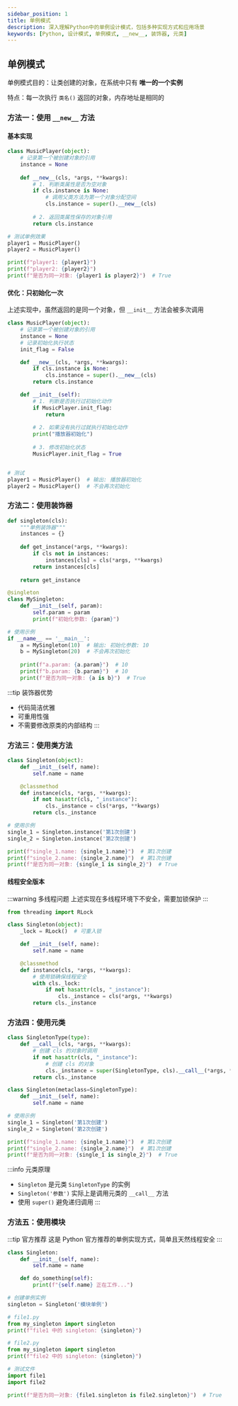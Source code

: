 ```yaml
---
sidebar_position: 1
title: 单例模式
description: 深入理解Python中的单例设计模式，包括多种实现方式和应用场景
keywords: [Python, 设计模式, 单例模式, __new__, 装饰器, 元类]
---
```


## 单例模式

单例模式目的：让类创建的对象，在系统中只有 **唯一的一个实例**

特点：每一次执行 `类名()` 返回的对象，内存地址是相同的


### 方法一：使用 `__new__` 方法

#### 基本实现

```python showLineNumbers title="单例模式基础实现"
class MusicPlayer(object):
    # 记录第一个被创建对象的引用
    instance = None
    
    def __new__(cls, *args, **kwargs):
        # 1. 判断类属性是否为空对象
        if cls.instance is None:
            # 调用父类方法为第一个对象分配空间
            cls.instance = super().__new__(cls)
        
        # 2. 返回类属性保存的对象引用
        return cls.instance

# 测试单例效果
player1 = MusicPlayer()
player2 = MusicPlayer()

print(f"player1: {player1}")
print(f"player2: {player2}")
print(f"是否为同一对象: {player1 is player2}")  # True
```

#### 优化：只初始化一次


上述实现中，虽然返回的是同一个对象，但 `__init__` 方法会被多次调用


```python title="确保初始化只执行一次" {16-23}
class MusicPlayer(object):
    # 记录第一个被创建对象的引用
    instance = None
    # 记录初始化执行状态
    init_flag = False

    def __new__(cls, *args, **kwargs):
        if cls.instance is None:
            cls.instance = super().__new__(cls)
        return cls.instance

    def __init__(self):
        # 1. 判断是否执行过初始化动作
        if MusicPlayer.init_flag:
            return
        
        # 2. 如果没有执行过就执行初始化动作
        print("播放器初始化")
        
        # 3. 修改初始化状态
        MusicPlayer.init_flag = True


# 测试
player1 = MusicPlayer()  # 输出: 播放器初始化
player2 = MusicPlayer()  # 不会再次初始化
```

### 方法二：使用装饰器 

```python title="装饰器实现单例"
def singleton(cls):
    """单例装饰器"""
    instances = {}
    
    def get_instance(*args, **kwargs):
        if cls not in instances:
            instances[cls] = cls(*args, **kwargs)
        return instances[cls]
    
    return get_instance

@singleton
class MySingleton:
    def __init__(self, param):
        self.param = param
        print(f"初始化参数: {param}")

# 使用示例
if __name__ == '__main__':
    a = MySingleton(10)  # 输出: 初始化参数: 10
    b = MySingleton(20)  # 不会再次初始化
    
    print(f"a.param: {a.param}")  # 10
    print(f"b.param: {b.param}")  # 10
    print(f"是否为同一对象: {a is b}")  # True
```

:::tip 装饰器优势
- 代码简洁优雅
- 可重用性强
- 不需要修改原类的内部结构
:::

### 方法三：使用类方法 

```python title="类方法实现单例"
class Singleton(object):
    def __init__(self, name):
        self.name = name

    @classmethod
    def instance(cls, *args, **kwargs):
        if not hasattr(cls, "_instance"):
            cls._instance = cls(*args, **kwargs)
        return cls._instance

# 使用示例
single_1 = Singleton.instance('第1次创建')
single_2 = Singleton.instance('第2次创建')

print(f"single_1.name: {single_1.name}")  # 第1次创建
print(f"single_2.name: {single_2.name}")  # 第1次创建
print(f"是否为同一对象: {single_1 is single_2}")  # True
```

#### 线程安全版本

:::warning 多线程问题
上述实现在多线程环境下不安全，需要加锁保护
:::

```python title="线程安全的类方法单例"
from threading import RLock

class Singleton(object):
    _lock = RLock()  # 可重入锁

    def __init__(self, name):
        self.name = name

    @classmethod
    def instance(cls, *args, **kwargs):
        # 使用锁确保线程安全
        with cls._lock:
            if not hasattr(cls, "_instance"):
                cls._instance = cls(*args, **kwargs)
        return cls._instance
```

### 方法四：使用元类

```python title="元类实现单例"
class SingletonType(type):
    def __call__(cls, *args, **kwargs):
        # 创建 cls 的对象时调用
        if not hasattr(cls, "_instance"):
            # 创建 cls 的对象
            cls._instance = super(SingletonType, cls).__call__(*args, **kwargs)
        return cls._instance

class Singleton(metaclass=SingletonType):
    def __init__(self, name):
        self.name = name

# 使用示例
single_1 = Singleton('第1次创建')
single_2 = Singleton('第2次创建')

print(f"single_1.name: {single_1.name}")  # 第1次创建
print(f"single_2.name: {single_2.name}")  # 第1次创建
print(f"是否为同一对象: {single_1 is single_2}")  # True
```

:::info 元类原理
- `Singleton` 是元类 `SingletonType` 的实例
- `Singleton('参数')` 实际上是调用元类的 `__call__` 方法
- 使用 `super()` 避免递归调用
:::

### 方法五：使用模块

:::tip 官方推荐
这是 Python 官方推荐的单例实现方式，简单且天然线程安全
:::

```python title="my_singleton.py - 模块单例"
class Singleton:
    def __init__(self, name):
        self.name = name

    def do_something(self):
        print(f"{self.name} 正在工作...")

# 创建单例实例
singleton = Singleton('模块单例')
```

```python title="使用模块单例"
# file1.py
from my_singleton import singleton
print(f"file1 中的 singleton: {singleton}")

# file2.py  
from my_singleton import singleton
print(f"file2 中的 singleton: {singleton}")

# 测试文件
import file1
import file2

print(f"是否为同一对象: {file1.singleton is file2.singleton}")  # True
```

